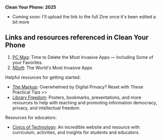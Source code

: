 **Clean Your Phone: 2025**
- Coming soon: I'll upload the link to the full Zine once it's been edited a bit more

Links and resources referenced in **Clean Your Phone**
-
1. [PC Mag](https://www.pcmag.com/articles/time-to-delete-the-most-invasive-apps-list-includes-some-of-your-favorites#): Time to Delete the Most Invasive Apps — Including Some of your Favorites. 
2. [NSoft](https://www.nsoft.com/news/the-worlds-most-invasive-apps): The World's Most Invasive Apps

Helpful resources for getting started:

- [The Markup](https://themarkup.org/gentle-january/2024/01/31/overwhelmed-by-digital-privacy-reset-with-these-practical-tips): Overwhelmed by Digital Privacy? Reset with These Practical Tips >>
- [Library Freedom](https://libraryfreedom.org/resources/): Posters, bookmarks, presentations, and more resources to help with teaching and promoting information democracy, privacy, and intellectual freedom.

Resources for educators:
- [Civics of Technology](https://www.civicsoftechnology.org/): An incredible website and resource with curriculum, activities, and insights for students and educators.